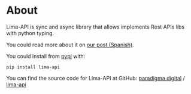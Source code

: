 # About

Lima-API is sync and async library that allows implements Rest APIs libs with python typing.

You could read more about it on [our post (Spanish)](https://www.paradigmadigital.com/dev/poder-del-tipado-python-funciones-sin-codigo/).

You could install from [pypi](https://pypi.org/project/lima-api/) with:
```shell
pip install lima-api
```

You can find the source code for Lima-API at GitHub:
[paradigma digital][paradigma-organization] /
[lima-api](https://github.com/paradigmadigital/lima-api)


[paradigma-organization]: https://github.com/paradigmadigital
